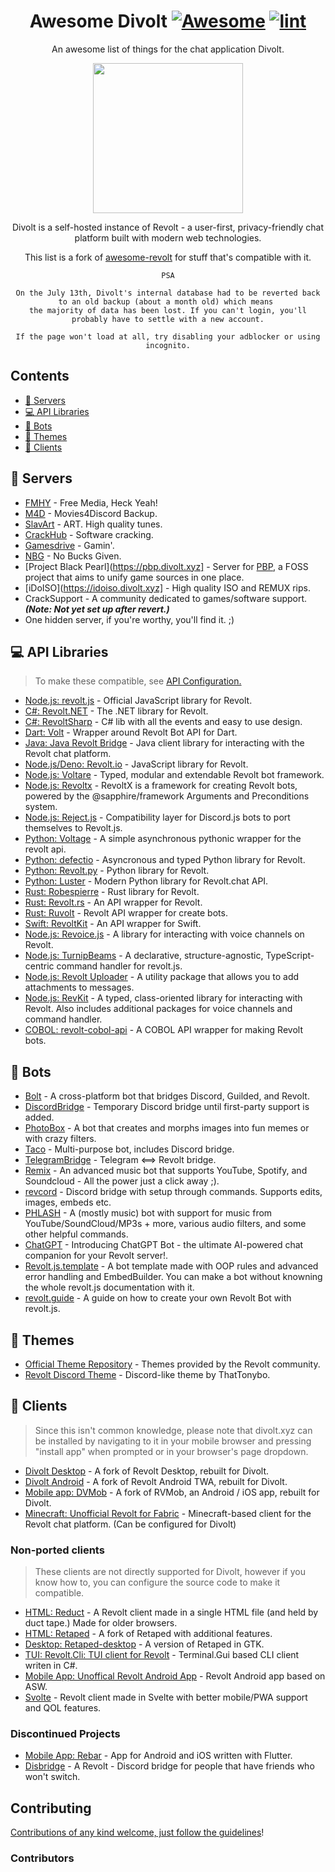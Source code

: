 <div align="center">

<!-- title -->

<!--lint ignore no-dead-urls-->
# Awesome Divolt [![Awesome](https://awesome.re/badge.svg)](https://awesome.re) [![lint](https://github.com/ggtylerr/awesome-divolt/actions/workflows/lint.yaml/badge.svg?branch=master)](https://github.com/ggtylerr/awesome-divolt/actions/workflows/lint.yaml)

<!-- subtitle -->

An awesome list of things for the chat application Divolt.

<!-- image -->

<a href="https://divolt.xyz" target="_blank" rel="noopener noreferrer">
  <img src="https://divolt.xyz/assets/logo_round.png" height="240" />
</a>

<!-- description -->

Divolt is a self-hosted instance of Revolt - a user-first, privacy-friendly chat platform built with modern web technologies.
  
This list is a fork of [awesome-revolt](https://github.com/insertish/awesome-revolt) for stuff that's compatible with it.

```
PSA

On the July 13th, Divolt's internal database had to be reverted back to an old backup (about a month old) which means 
the majority of data has been lost. If you can't login, you'll probably have to settle with a new account.

If the page won't load at all, try disabling your adblocker or using incognito.
```

</div>

<!-- TOC -->

## Contents

- [💬 Servers](#-servers)
- [💻 API Libraries](#-api-libraries)
- [🤖 Bots](#-bots)
- [🎨 Themes](#-themes)
- [🔧 Clients](#-clients)

<!-- CONTENT -->

## 💬 Servers

- [FMHY](https://fmhy.divolt.xyz) - Free Media, Heck Yeah!
- [M4D](https://m4d.divolt.xyz) - Movies4Discord Backup.
- [SlavArt](https://slavart.divolt.xyz/) - ART. High quality tunes.
- [CrackHub](https://crackhub.divolt.xyz/) - Software cracking.
- [Gamesdrive](https://gamesdrive.divolt.xyz/) - Gamin'.
- [NBG](https://divolt.xyz/invite/BM9hvM0E) - No Bucks Given.
- [Project Black Pearl](https://pbp.divolt.xyz] - Server for [PBP](https://github.com/ProjectBlackPearl/project_black_pearl/), a FOSS project that aims to unify game sources in one place.
- [iDoISO](https://idoiso.divolt.xyz] - High quality ISO and REMUX rips.
- CrackSupport - A community dedicated to games/software support. ***(Note: Not yet set up after revert.)***
- One hidden server, if you're worthy, you'll find it. ;)

## 💻 API Libraries

> To make these compatible, see [API Configuration.](api_configuration.md)

- [Node.js: revolt.js](https://www.npmjs.com/package/revolt.js) - Official JavaScript library for Revolt.
- [C#: Revolt.NET](https://www.nuget.org/packages/Revolt.Net/) - The .NET library for Revolt.
- [C#: RevoltSharp](https://github.com/xXBuilderBXx/RevoltSharp) - C# lib with all the events and easy to use design.
- [Dart: Volt](https://github.com/volt-framework/volt) - Wrapper around Revolt Bot API for Dart.
- [Java: Java Revolt Bridge](https://github.com/jrvlt/jrv) - Java client library for interacting with the Revolt chat platform.
- [Node.js/Deno: Revolt.io](https://github.com/revolt-io/revolt.io) - JavaScript library for Revolt.
- [Node.js: Voltare](https://github.com/Dexare/Voltare) - Typed, modular and extendable Revolt bot framework.
- [Node.js: Revoltx](https://github.com/kaname-png/revoltx) - RevoltX is a framework for creating Revolt bots, powered by the @sapphire/framework Arguments and Preconditions system.
- [Node.js: Reject.js](https://github.com/revoltrejectorg/reject.js) - Compatibility layer for Discord.js bots to port themselves to Revolt.js.
- [Python: Voltage](https://github.com/EnokiUN/voltage) - A simple asynchronous pythonic wrapper for the revolt api.
- [Python: defectio](https://github.com/Darkflame72/defectio) - Asyncronous and typed Python library for Revolt.
- [Python: Revolt.py](https://github.com/Zomatree/revolt.py) - Python library for Revolt.
- [Python: Luster](https://github.com/nerdguyahmad/luster) - Modern Python library for Revolt.chat API.
- [Rust: Robespierre](https://github.com/dblanovschi/robespierre) - Rust library for Revolt.
- [Rust: Revolt.rs](https://github.com/AkiaCode/revolt.rs) - An API wrapper for Revolt.
- [Rust: Ruvolt](https://github.com/Arthur-Damasceno/ruvolt) - Revolt API wrapper for create bots.
- [Swift: RevoltKit](https://github.com/3PIV/RevoltKit) - An API wrapper for Swift.
- [Node.js: Revoice.js](https://github.com/ShadowLp174/revoice.js) - A library for interacting with voice channels on Revolt.
- [Node.js: TurnipBeams](https://github.com/lexisother/TurnipBeams) - A declarative, structure-agnostic, TypeScript-centric command handler for revolt.js.
- [Node.js: Revolt Uploader](https://github.com/ShadowLp174/revolt-uploader) - A utility package that allows you to add attachments to messages.
- [Node.js: RevKit](https://github.com/Revolt-Unofficial-Clients/revkit) - A typed, class-oriented library for interacting with Revolt. Also includes additional packages for voice channels and command handler.
- [COBOL: revolt-cobol-api](https://github.com/kabylake1/revolt-cobol-api) - A COBOL API wrapper for making Revolt bots.

## 🤖 Bots

- [Bolt](https://github.com/williamhorning/bolt) - A cross-platform bot that bridges Discord, Guilded, and Revolt.
- [DiscordBridge](https://github.com/Jan0660/Taco/tree/senpai/DiscordBridge) - Temporary Discord bridge until first-party support is added.
- [PhotoBox](https://github.com/PhotoBoxPW/PhotoBoxRevolt) - A bot that creates and morphs images into fun memes or with crazy filters.
- [Taco](https://github.com/Jan0660/Taco) - Multi-purpose bot, includes Discord bridge.
- [TelegramBridge](https://github.com/o8z/TelegramBridge) - Telegram <==> Revolt bridge.
- [Remix](https://github.com/remix-bot/revolt) - An advanced music bot that supports YouTube, Spotify, and Soundcloud - All the power just a click away ;).
- [revcord](https://github.com/mayudev/revcord) - Discord bridge with setup through commands. Supports edits, images, embeds etc. 
- [PHLASH](https://github.com/itzTheMeow/revolt-phlash) - A (mostly music) bot with support for music from YouTube/SoundCloud/MP3s + more, various audio filters, and some other helpful commands.
- [ChatGPT](https://github.com/NoLogicAlan/ChatGPT) - Introducing ChatGPT Bot - the ultimate AI-powered chat companion for your Revolt server!.
- [Revolt.js.template](https://github.com/sympact06/revolt.js.template) - A bot template made with OOP rules and advanced error handling and EmbedBuilder. You can make a bot without knowning the whole revolt.js documentation with it.
- [revolt.guide](https://revolt.guide) - A guide on how to create your own Revolt Bot with revolt.js.

## 🎨 Themes

- [Official Theme Repository](https://github.com/revoltchat/themes) - Themes provided by the Revolt community.
- [Revolt Discord Theme](https://github.com/ThatTonybo/Revolt-Discord-Theme) - Discord-like theme by ThatTonybo.

## 🔧 Clients

> Since this isn't common knowledge, please note that divolt.xyz can be installed by navigating to it in your mobile browser and pressing "install app" when prompted or in your browser's page dropdown.

- [Divolt Desktop](https://github.com/ggtylerr/divolt-desktop) - A fork of Revolt Desktop, rebuilt for Divolt.
- [Divolt Android](https://github.com/ggtylerr/divolt-android) - A fork of Revolt Android TWA, rebuilt for Divolt.
- [Mobile app: DVMob](https://github.com/ggtylerr/dvmob) - A fork of RVMob, an Android / iOS app, rebuilt for Divolt.
- [Minecraft: Unofficial Revolt for Fabric](https://rvf.infi.sh/) - Minecraft-based client for the Revolt chat platform. (Can be configured for Divolt)

### Non-ported clients

> These clients are not directly supported for Divolt, however if you know how to, you can configure the source code to make it compatible.

- [HTML: Reduct](https://dorudolasu.github.io/Reduct/) - A Revolt client made in a single HTML file (and held by duct tape.) Made for older browsers.
- [HTML: Retaped](https://github.com/ERROR-404-NULL-NOT-FOUND/Retaped) - A fork of Retaped with additional features.
- [Desktop: Retaped-desktop](https://github.com/ERROR-404-NULL-NOT-FOUND/Retaped-desktop) - A version of Retaped in GTK.
- [TUI: Revolt.Cli: TUI client for Revolt](https://github.com/Jan0660/Revolt.Cli) - Terminal.Gui based CLI client writen in C#.
- [Mobile App: Unoffical Revolt Android App](https://github.com/ashpotter/revolt-mobile) - Revolt Android app based on ASW.
- [Svolte](https://github.com/itzTheMeow/revolt-svolte) - Revolt client made in Svelte with better mobile/PWA support and QOL features.

### Discontinued Projects

- [Mobile App: Rebar](https://github.com/jan-software-foundation/rebar) - App for Android and iOS written with Flutter.
- [Disbridge](https://github.com/itzTheMeow/Disbridge) - A Revolt - Discord bridge for people that have friends who won't switch.

<!-- END CONTENT -->

## Contributing

[Contributions of any kind welcome, just follow the guidelines](contributing.md)!

### Contributors

<!-- [Thanks goes to these contributors](https://github.com/insertish/awesome-revolt/graphs/contributors)! -->
